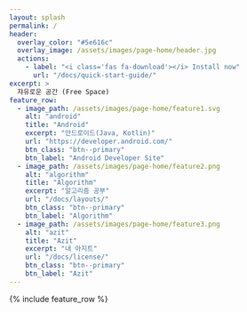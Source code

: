 ```yaml
---
layout: splash
permalink: /
header:
  overlay_color: "#5e616c"
  overlay_image: /assets/images/page-home/header.jpg
  actions:
    - label: "<i class='fas fa-download'></i> Install now"
      url: "/docs/quick-start-guide/"
excerpt: >
  쟈유로운 공간 (Free Space)
feature_row:
  - image_path: /assets/images/page-home/feature1.svg
    alt: "android"
    title: "Android"
    excerpt: "안드로이드(Java, Kotlin)"
    url: "https://developer.android.com/"
    btn_class: "btn--primary"
    btn_label: "Android Developer Site"
  - image_path: /assets/images/page-home/feature2.png
    alt: "algorithm"
    title: "Algorithm"
    excerpt: "알고리즘 공부"
    url: "/docs/layouts/"
    btn_class: "btn--primary"
    btn_label: "Algorithm"
  - image_path: /assets/images/page-home/feature3.png
    alt: "azit"
    title: "Azit"
    excerpt: "내 아지트"
    url: "/docs/license/"
    btn_class: "btn--primary"
    btn_label: "Azit"      
---
```


{% include feature_row %}